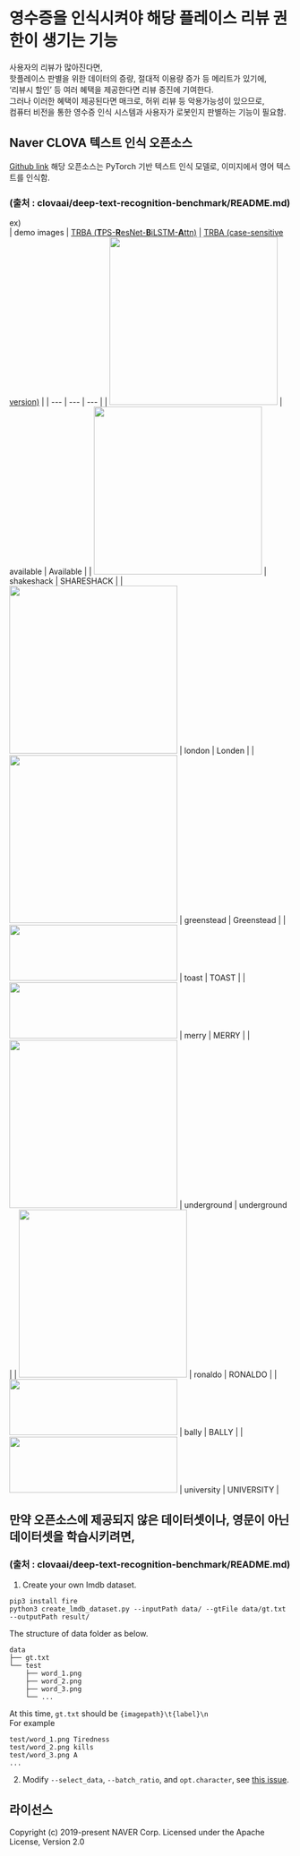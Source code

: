 # 영수증을 인식시켜야 해당 플레이스 리뷰 권한이 생기는 기능

사용자의 리뷰가 많아진다면,<br>
핫플레이스 판별을 위한 데이터의 증량, 절대적 이용량 증가 등 메리트가 있기에,<br>
 ‘리뷰시 할인’ 등 여러 혜택을 제공한다면 리뷰 증진에 기여한다. <br>
그러나 이러한 혜택이 제공된다면 매크로, 허위 리뷰 등 악용가능성이 있으므로,<br>
컴퓨터 비전을 통한 영수증 인식 시스템과 사용자가 로봇인지 판별하는 기능이 필요함.<br>

## Naver CLOVA 텍스트 인식 오픈소스
[Github link](https://github.com/clovaai/deep-text-recognition-benchmark)
해당 오픈소스는 PyTorch 기반 텍스트 인식 모델로, 이미지에서 영어 텍스트를 인식함.<br>
### (출처 : clovaai/deep-text-recognition-benchmark/README.md)<br>

ex)<br>
| demo images | [TRBA (**T**PS-**R**esNet-**B**iLSTM-**A**ttn)](https://drive.google.com/open?id=1b59rXuGGmKne1AuHnkgDzoYgKeETNMv9) | [TRBA (case-sensitive version)](https://drive.google.com/open?id=1ajONZOgiG9pEYsQ-eBmgkVbMDuHgPCaY) |
| ---         |     ---      |          --- |
| <img src="./demo_image/demo_1.png" width="300">    |   available   |  Available   |
| <img src="./demo_image/demo_2.jpg" width="300">      |    shakeshack    |   SHARESHACK    |
| <img src="./demo_image/demo_3.png" width="300">  |   london   |  Londen   |
| <img src="./demo_image/demo_4.png" width="300">      |    greenstead    |   Greenstead    |
| <img src="./demo_image/demo_5.png" width="300" height="100">    |   toast   |  TOAST   |
| <img src="./demo_image/demo_6.png" width="300" height="100">      |    merry    |   MERRY    |
| <img src="./demo_image/demo_7.png" width="300">    |   underground   |   underground  |
| <img src="./demo_image/demo_8.jpg" width="300">      |    ronaldo    |    RONALDO   |
| <img src="./demo_image/demo_9.jpg" width="300" height="100">    |   bally   |   BALLY  |
| <img src="./demo_image/demo_10.jpg" width="300" height="100">      |    university    |   UNIVERSITY    |


## 만약 오픈소스에 제공되지 않은 데이터셋이나, 영문이 아닌 데이터셋을 학습시키려면,
### (출처 : clovaai/deep-text-recognition-benchmark/README.md)<br>
1. Create your own lmdb dataset.
```
pip3 install fire
python3 create_lmdb_dataset.py --inputPath data/ --gtFile data/gt.txt --outputPath result/
```
The structure of data folder as below.
```
data
├── gt.txt
└── test
    ├── word_1.png
    ├── word_2.png
    ├── word_3.png
    └── ...
```
At this time, `gt.txt` should be `{imagepath}\t{label}\n` <br>
For example
```
test/word_1.png Tiredness
test/word_2.png kills
test/word_3.png A
...
```
2. Modify `--select_data`, `--batch_ratio`, and `opt.character`, see [this issue](https://github.com/clovaai/deep-text-recognition-benchmark/issues/85).

## 라이선스
Copyright (c) 2019-present NAVER Corp.
Licensed under the Apache License, Version 2.0
